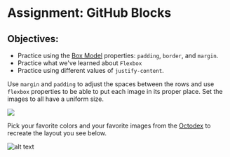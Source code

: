 <h1>Assignment: GitHub Blocks</h1>
<h2>Objectives:</h2>
<ul>
  <li>Practice using the <a href="https://www.w3schools.com/css/css_boxmodel.asp">Box Model</a> properties: <code>padding</code>, <code>border</code>, and <code>margin</code>.</li>
  <li>Practice what we've learned about <code>Flexbox</code></li>
  <li>Practice using different values of <code>justify-content</code>.</li>
</ul>

<p>
Use <code>margin</code> and <code>padding</code> to adjust the spaces between the rows and use <code>flexbox</code> properties to be able to put each image in its proper place. Set the images to all have a uniform size.
</p>
<img src="https://github.com/alirabah93/Coding-Dojo/blob/master/WEB-FUNDAMENTALS/css/Github-B-locks/screenshots/pic1.jpg"/>

<p>Pick your favorite colors and your favorite images from the <a href="https://octodex.github.com/">Octodex</a> to recreate the layout you see below.</p>

![alt text](https://github.com/alirabah93/Coding-Dojo/blob/master/WEB-FUNDAMENTALS/css/Github-B-locks/screenshots/pic2.jpg?raw=true)



